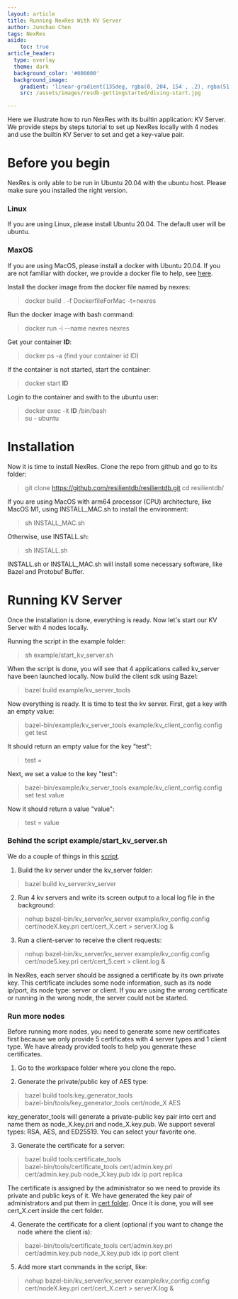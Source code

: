 ```yaml
---
layout: article
title: Running NexRes With KV Server 
author: Junchao Chen
tags: NexRes
aside:
    toc: true
article_header:
  type: overlay
  theme: dark
  background_color: '#000000'
  background_image:
    gradient: 'linear-gradient(135deg, rgba(0, 204, 154 , .2), rgba(51, 154, 154, .2))'
    src: /assets/images/resdb-gettingstarted/diving-start.jpg

---
```


Here we illustrate how to run NexRes with its builtin application: KV Server. We provide steps by steps tutorial to set up NexRes locally with 4 nodes and use the builtin KV Server to set and get a key-value pair.

# Before you begin
NexRes is only able to be run in Ubuntu 20.04 with the ubuntu host. Please make sure you installed the right version.

### Linux
If you are using Linux, please install Ubuntu 20.04. The default user will be ubuntu.

### MaxOS
If you are using MacOS, please install a docker with Ubuntu 20.04. If you are not familiar with docker, we provide a docker file to help, see [here](https://github.com/resilientdb/resilientdb/tree/nexres/docker).

Install the docker image from the docker file named by nexres:
  > docker build . -f DockerfileForMac -t=nexres

Run the docker image with bash command:
  > docker run -i --name nexres nexres 

Get your container **ID**:
  > docker ps -a (find your container id ID)

If the container is not started, start the container:
  > docker start **ID**

Login to the container and swith to the ubuntu user:
  > docker exec -it **ID** /bin/bash <br>
  > su - ubuntu

# Installation
Now it is time to install NexRes.
Clone the repo from github and go to its folder:
  > git clone https://github.com/resilientdb/resilientdb.git
  > cd resilientdb/

If you are using MacOS with arm64 processor (CPU) architecture, like MacOS M1, using INSTALL_MAC.sh to install the environment:
  > sh INSTALL_MAC.sh

Otherwise, use INSTALL.sh:
  > sh INSTALL.sh

INSTALL.sh or INSTALL_MAC.sh will install some necessary software, like Bazel and Protobuf Buffer.

# Running KV Server
Once the installation is done, everything is ready. Now let's start our KV Server with 4 nodes locally.

Running the script in the example folder:
  > sh example/start_kv_server.sh

When the script is done, you will see that 4 applications called kv_server have been launched locally. Now build the client sdk using Bazel:
  > bazel build example/kv_server_tools

Now everything is ready. It is time to test the kv server. First, get a key with an empty value:
  > bazel-bin/example/kv_server_tools example/kv_client_config.config get test

It should return an empty value for the key "test":
  > test = 

Next, we set a value to the key "test":
  > bazel-bin/example/kv_server_tools example/kv_client_config.config set test value

Now it should return a value "value":
  > test = value


### Behind the script example/start_kv_server.sh
We do a couple of things in this [script](https://github.com/resilientdb/resilientdb/blob/nexres/example/start_kv_server.sh).
1. Build the kv server under the kv_server folder:
  > bazel build kv_server:kv_server

2. Run 4 kv servers and write its screen output to a local log file in the background:
  > nohup bazel-bin/kv_server/kv_server example/kv_config.config cert/nodeX.key.pri cert/cert_X.cert > serverX.log &

3. Run a client-server to receive the client requests:
  > nohup bazel-bin/kv_server/kv_server example/kv_config.config cert/node5.key.pri cert/cert_5.cert > client.log &

In NexRes, each server should be assigned a certificate by its own private key. This certificate includes some node information, such as its node ip/port, its node type: server or client. If you are using the wrong certificate or running in the wrong node, the server could not be started. 

### Run more nodes
Before running more nodes, you need to generate some new certificates first because we only provide 5 certificates with 4 server types and 1 client type. We have already provided tools to help you generate these certificates.

1. Go to the workspace folder where you clone the repo.

2. Generate the private/public key of AES type:
  >  bazel build tools:key_generator_tools <br>
  >  bazel-bin/tools/key_generator_tools cert/node_X AES

  key_generator_tools will generate a private-public key pair into cert and name them as node_X.key.pri and node_X.key.pub.
We support several types: RSA, AES, and ED25519. You can select your favorite one.

3. Generate the certificate for a server:
  >  bazel build tools:certificate_tools <br>
  >  bazel-bin/tools/certificate_tools cert/admin.key.pri cert/admin.key.pub node_X.key.pub idx ip port replica

  The certificate is assigned by the administrator so we need to provide its private and public keys of it. We have generated the key pair of administrators and put them in [cert folder](https://github.com/resilientdb/resilientdb/tree/nexres/cert).
  Once it is done, you will see cert_X.cert inside the cert folder.

4. Generate the certificate for a client (optional if you want to change the node where the client is):
  >  bazel-bin/tools/certificate_tools cert/admin.key.pri cert/admin.key.pub node_X.key.pub idx ip port client

5. Add more start commands in the script, like:
  >  nohup bazel-bin/kv_server/kv_server example/kv_config.config cert/nodeX.key.pri cert/cert_X.cert > serverX.log &
